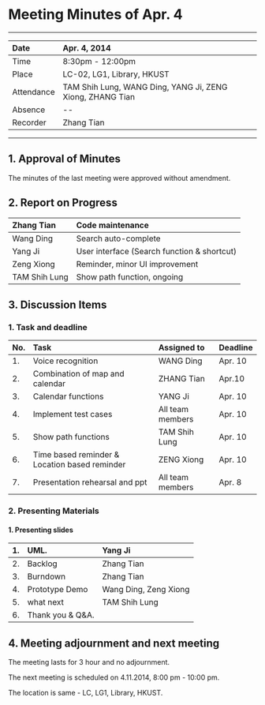 # Meeting Minutes of Apr. 4 #

---

| Date | Apr. 4, 2014 |
|:-----|:-------------|
| Time | 8:30pm - 12:00pm |
| Place | LC-02, LG1, Library, HKUST |
| Attendance | TAM Shih Lung, WANG Ding, YANG Ji, ZENG Xiong, ZHANG Tian |
| Absence | --           |
| Recorder |  Zhang Tian  |


---


## 1. Approval of Minutes ##

The minutes of the last meeting were approved without amendment.

## 2. Report on Progress ##

| Zhang Tian | Code maintenance |
|:-----------|:-----------------|
| Wang Ding  | Search auto-complete |
| Yang Ji       | User interface (Search function & shortcut)  |
| Zeng Xiong  | Reminder, minor UI improvement|
| TAM Shih Lung | Show path function, ongoing |


## 3. Discussion Items ##

### 1. Task and deadline ###

| **No.** | **Task** | **Assigned to** | **Deadline** |
|:--------|:---------|:----------------|:-------------|
| 1.      | Voice recognition  | WANG Ding       | Apr. 10      |
| 2.      | Combination of map and calendar | ZHANG Tian      | Apr.10       |
| 3.      | Calendar functions | YANG Ji         | Apr. 10      |
| 4.      | Implement test cases | All team members | Apr. 10      |
| 5.      | Show path functions | TAM Shih Lung   | Apr. 10      |
| 6.      | Time based reminder & Location based reminder | ZENG Xiong      | Apr. 10      |
| 7.      | Presentation rehearsal and ppt   | All team members | Apr. 8       |

### 2. Presenting Materials ###

#### 1. Presenting slides ####

|1. | UML. | Yang Ji |
|:--|:-----|:--------|
|2. | Backlog | Zhang Tian |
|3. | Burndown | Zhang Tian |
|4. | Prototype Demo | Wang Ding, Zeng Xiong |
|5. | what next | TAM Shih Lung |
|6. | Thank you & Q&A. |         |



## 4. Meeting adjournment and next meeting ##

The meeting lasts for 3 hour and no adjournment.

The next meeting is scheduled on 4.11.2014, 8:00 pm - 10:00 pm.

The location is same - LC, LG1, Library, HKUST.